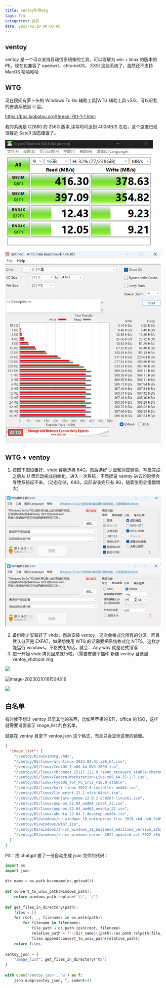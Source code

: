 ```yaml
---
title: ventoy引导wtg
tags: 外设
categories: 装机
date: 2023-02-10 00:00:00
---
```


## ventoy

ventoy 是一个可以支持启动很多镜像的工具，可以理解为 win + linux 的版本的 PE。现在也兼容了 openwrt，chromeOS， EXSI 这些系统了，虽然还不支持 MacOS 哈哈哈哈

## WTG

现在民间有萝卜头的 Windows To Go 辅助工具|WTG 辅助工具 v5.6，可以轻松的安装系统到 U 盘。

https://bbs.luobotou.org/thread-761-1-1.html

我的系统是 CZ880 的 256G 版本,读写均可达到 400MB/S 左右，这个速度已经很接近 Sata3 固态硬盘了。

<!--more-->

![Disk mark](https://raw.githubusercontent.com/Xu-Hardy/image-host/master/image-20230210161015798.png)

![atto benchmark](https://raw.githubusercontent.com/Xu-Hardy/image-host/master/image-20230210160038389.png)

## WTG + ventoy

1. 按照下图设置好，vhdx 容量选择 64G。然后选好 U 盘和对应镜像，写盘完成之后从 U 盘启动完成初始化，进入一次系统，不然据说 ventoy 进去的时候会导致系统起不来。（动态存储，64G，实际安装完只有 8G，随着使用会慢慢增大）

![启动方式](https://raw.githubusercontent.com/Xu-Hardy/image-host/master/image-20230210160343597.png)

![设置64G](https://raw.githubusercontent.com/Xu-Hardy/image-host/master/image-20230210160428464.png)

2. 备份刚才安装好了 vhdx，然后安装 ventoy，这次会格式化所有的分区，而且默认分区是 EXFAT，如果想使用 WTG 的话需要把系统格式化 NTFS，这样才能运行 windows。不格式化的话，就会....Any way 就是花式错误
3. 把一开始 vhdx 拷贝回来就行啦。（需要安装个插件 新建 ventoy 目录里 ventoy_vhdboot.img

![](https://raw.githubusercontent.com/Xu-Hardy/image-host/master/image-20230210161420893.png)

![image-20230210161504316](https://raw.githubusercontent.com/Xu-Hardy/image-host/master/image-20230210161504316.png)

![](https://raw.githubusercontent.com/Xu-Hardy/image-host/master/image-20230210161504316.png)

## 白名单

有时候不想让 ventoy 显示其他的东西，比如黑苹果的 EFI，office 的 ISO，这样就需要设置显示 image_list 的白名单。

就是在 ventoy 目录下 ventoy.json 这个格式，而且只会显示这里的镜像。

```json
{
  "image_list": [
    "/ventoy/OS/win10wtg.vhdx",
    "/ventoy/OS/linux/archlinux-2023.02.01-x86_64.iso",
    "/ventoy/OS/linux/CentOS-7-x86_64-DVD-2009.iso",
    "/ventoy/OS/linux/chromeos_15117.112.0_reven_recovery_stable-channel_mp-v2.bin",
    "/ventoy/OS/linux/Fedora-Workstation-Live-x86_64-37-1.7.iso",
    "/ventoy/OS/linux/FydeOS_for_PC_iris_v16.0-stable",
    "/ventoy/OS/linux/kali-linux-2022.4-installer-amd64.iso",
    "/ventoy/OS/linux/linuxmint-21.1-xfce-64bit.iso",
    "/ventoy/OS/linux/manjaro-gnome-22.0.2-230203-linux61.iso",
    "/ventoy/OS/linux/pop-os_22.04_amd64_intel_22.iso",
    "/ventoy/OS/linux/pop-os_22.04_amd64_nvidia_22.iso",
    "/ventoy/OS/linux/ubuntu-22.04.1-desktop-amd64.iso",
    "/ventoy/OS/windows/cn_windows_10_enterprise_ltsc_2019_x64_dvd_9c09ff24.iso",
    "/ventoy/OS/windows/win7.iso",
    "/ventoy/OS/windows/zh-cn_windows_11_business_editions_version_22h2_updated_jan_2023_x64_dvd_82450200.iso",
    "/ventoy/OS/windows/zh-cn_windows_server_2022_updated_oct_2022_x64_dvd_884ce1ea.iso"
  ]
}
```

PS：找 chatgpt 要了一份自动生成 json 文件的代码：

```python
import os
import json

dir_name = os.path.basename(os.getcwd())

def convert_to_unix_path(windows_path):
    return windows_path.replace('\\', '/')

def get_files_in_directory(path):
    files = []
    for root, _, filenames in os.walk(path):
        for filename in filenames:
            file_path = os.path.join(root, filename)
            relative_path = f"\{dir_name}\{path}\{os.path.relpath(file_path, path)}"
            files.append(convert_to_unix_path(relative_path))
    return files

ventoy_json = {
    "image_list": get_files_in_directory("OS")
}

with open('ventoy.json', 'w') as f:
    json.dump(ventoy_json, f, indent=4)
```
